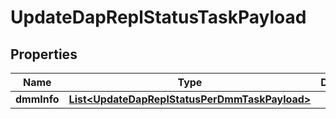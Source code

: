 

# UpdateDapReplStatusTaskPayload


## Properties

Name | Type | Description | Notes
------------ | ------------- | ------------- | -------------
**dmmInfo** | [**List&lt;UpdateDapReplStatusPerDmmTaskPayload&gt;**](UpdateDapReplStatusPerDmmTaskPayload.md) |  |  [optional]



